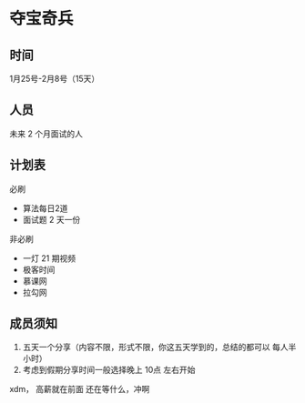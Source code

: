 
# 夺宝奇兵

## 时间

1月25号-2月8号（15天）

## 人员

未来 2 个月面试的人

## 计划表

必刷

* 算法每日2道
* 面试题 2 天一份

非必刷

* 一灯 21 期视频
* 极客时间
* 慕课网
* 拉勾网

## 成员须知

1. 五天一个分享（内容不限，形式不限，你这五天学到的，总结的都可以 每人半小时）
2. 考虑到假期分享时间一般选择晚上 10点 左右开始

xdm， 高薪就在前面 还在等什么，冲啊
